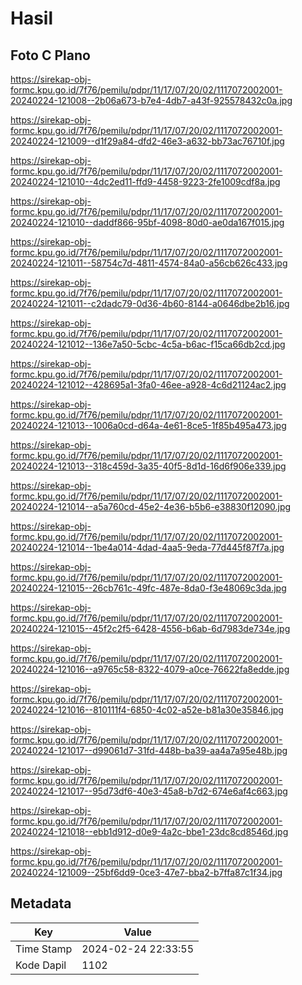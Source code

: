 # Hasil

## Foto C Plano

https://sirekap-obj-formc.kpu.go.id/7f76/pemilu/pdpr/11/17/07/20/02/1117072002001-20240224-121008--2b06a673-b7e4-4db7-a43f-925578432c0a.jpg

https://sirekap-obj-formc.kpu.go.id/7f76/pemilu/pdpr/11/17/07/20/02/1117072002001-20240224-121009--d1f29a84-dfd2-46e3-a632-bb73ac76710f.jpg

https://sirekap-obj-formc.kpu.go.id/7f76/pemilu/pdpr/11/17/07/20/02/1117072002001-20240224-121010--4dc2ed11-ffd9-4458-9223-2fe1009cdf8a.jpg

https://sirekap-obj-formc.kpu.go.id/7f76/pemilu/pdpr/11/17/07/20/02/1117072002001-20240224-121010--daddf866-95bf-4098-80d0-ae0da167f015.jpg

https://sirekap-obj-formc.kpu.go.id/7f76/pemilu/pdpr/11/17/07/20/02/1117072002001-20240224-121011--58754c7d-4811-4574-84a0-a56cb626c433.jpg

https://sirekap-obj-formc.kpu.go.id/7f76/pemilu/pdpr/11/17/07/20/02/1117072002001-20240224-121011--c2dadc79-0d36-4b60-8144-a0646dbe2b16.jpg

https://sirekap-obj-formc.kpu.go.id/7f76/pemilu/pdpr/11/17/07/20/02/1117072002001-20240224-121012--136e7a50-5cbc-4c5a-b6ac-f15ca66db2cd.jpg

https://sirekap-obj-formc.kpu.go.id/7f76/pemilu/pdpr/11/17/07/20/02/1117072002001-20240224-121012--428695a1-3fa0-46ee-a928-4c6d21124ac2.jpg

https://sirekap-obj-formc.kpu.go.id/7f76/pemilu/pdpr/11/17/07/20/02/1117072002001-20240224-121013--1006a0cd-d64a-4e61-8ce5-1f85b495a473.jpg

https://sirekap-obj-formc.kpu.go.id/7f76/pemilu/pdpr/11/17/07/20/02/1117072002001-20240224-121013--318c459d-3a35-40f5-8d1d-16d6f906e339.jpg

https://sirekap-obj-formc.kpu.go.id/7f76/pemilu/pdpr/11/17/07/20/02/1117072002001-20240224-121014--a5a760cd-45e2-4e36-b5b6-e38830f12090.jpg

https://sirekap-obj-formc.kpu.go.id/7f76/pemilu/pdpr/11/17/07/20/02/1117072002001-20240224-121014--1be4a014-4dad-4aa5-9eda-77d445f87f7a.jpg

https://sirekap-obj-formc.kpu.go.id/7f76/pemilu/pdpr/11/17/07/20/02/1117072002001-20240224-121015--26cb761c-49fc-487e-8da0-f3e48069c3da.jpg

https://sirekap-obj-formc.kpu.go.id/7f76/pemilu/pdpr/11/17/07/20/02/1117072002001-20240224-121015--45f2c2f5-6428-4556-b6ab-6d7983de734e.jpg

https://sirekap-obj-formc.kpu.go.id/7f76/pemilu/pdpr/11/17/07/20/02/1117072002001-20240224-121016--a9765c58-8322-4079-a0ce-76622fa8edde.jpg

https://sirekap-obj-formc.kpu.go.id/7f76/pemilu/pdpr/11/17/07/20/02/1117072002001-20240224-121016--810111f4-6850-4c02-a52e-b81a30e35846.jpg

https://sirekap-obj-formc.kpu.go.id/7f76/pemilu/pdpr/11/17/07/20/02/1117072002001-20240224-121017--d99061d7-31fd-448b-ba39-aa4a7a95e48b.jpg

https://sirekap-obj-formc.kpu.go.id/7f76/pemilu/pdpr/11/17/07/20/02/1117072002001-20240224-121017--95d73df6-40e3-45a8-b7d2-674e6af4c663.jpg

https://sirekap-obj-formc.kpu.go.id/7f76/pemilu/pdpr/11/17/07/20/02/1117072002001-20240224-121018--ebb1d912-d0e9-4a2c-bbe1-23dc8cd8546d.jpg

https://sirekap-obj-formc.kpu.go.id/7f76/pemilu/pdpr/11/17/07/20/02/1117072002001-20240224-121009--25bf6dd9-0ce3-47e7-bba2-b7ffa87c1f34.jpg


## Metadata

| Key        | Value               |
| ---------- | ------------------- |
| Time Stamp | 2024-02-24 22:33:55 |
| Kode Dapil | 1102                |



